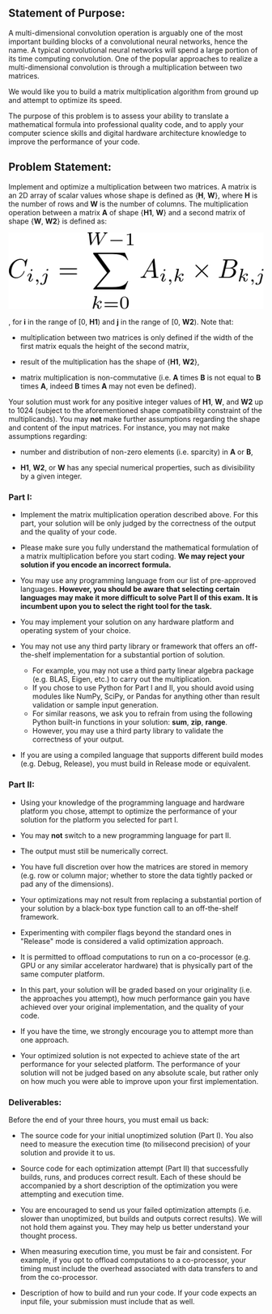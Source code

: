 



## Statement of Purpose:
A multi-dimensional convolution operation is arguably one of the most important building blocks of a convolutional neural networks, hence the name. 
A typical convolutional neural networks will spend a large portion of its time computing convolution. One of the popular approaches to realize a multi-dimensional convolution is through a multiplication between two matrices.

We would like you to build a matrix multiplication algorithm from ground up and attempt to optimize its speed.

The purpose of this problem is to assess your ability to translate a mathematical formula into professional quality code, and to apply your computer science skills and digital hardware architecture knowledge to improve the performance of your code.

## Problem Statement:

Implement and optimize a multiplication between two matrices. A matrix is an 2D array of scalar values whose shape is defined as {**H**, **W**}, where **H** is the number of rows and **W** is the number of columns. 
The multiplication operation between a matrix **A** of shape {**H1**, **W**} and a second matrix of shape {**W**, **W2**} is defined as:

![Image of Matrix Multiplication Formula](./mat_mult_formula.png)

, for **i** in the range of [0, **H1**) and **j** in the range of [0, **W2**). Note that:

* multiplication between two matrices is only defined if the width of the first matrix equals the height of the second matrix,

* result of the multiplication has the shape of {**H1**, **W2**},

* matrix multiplication is non-commutative (i.e. **A** times **B** is not equal to **B** times **A**, indeed **B** times **A** may not even be defined).

Your solution must work for any positive integer values of **H1**, **W**, and **W2** up to 1024 (subject to the aforementioned shape compatibility constraint of the multiplicands). You may **not** make further assumptions regarding the shape and content of the input matrices. For instance, you may not make assumptions regarding:

* number and distribution of non-zero elements (i.e. sparcity) in **A** or **B**,

* **H1**, **W2**, or **W** has any special numerical properties, such as divisibility by a given integer.  

### Part I:

* Implement the matrix multiplication operation described above. For this part, your solution will be only judged by the correctness of the output and the quality of your code.

* Please make sure you fully understand the mathematical formulation of a matrix multiplication before you start coding. **We may reject your solution if you encode an incorrect formula.**

* You may use any programming language from our list of pre-approved languages. **However, you should be aware that selecting certain languages may make it more difficult to solve Part II of this exam. It is incumbent upon you to select the right tool for the task.**  

* You may implement your solution on any hardware platform and operating system of your choice.

* You may not use any third party library or framework that offers an off-the-shelf implementation for a substantial portion of solution. 
  
    * For example, you may not use a third party linear algebra package (e.g. BLAS, Eigen, etc.) to carry out the multiplication.
    * If you chose to use Python for Part I and II, you should avoid using modules like NumPy, SciPy, or Pandas for anything other than result validation or sample input generation.
    * For similar reasons, we ask you to refrain from using the following Python built-in functions in your solution: **sum**, **zip**, **range**.
    * However, you may use a third party library to validate the correctness of your output.

* If you are using a compiled language that supports different build modes (e.g. Debug, Release), you must build in Release mode or equivalent.

### Part II:

* Using your knowledge of the programming language and hardware platform you chose, attempt to optimize the performance of your solution for the platform you selected for part I.

* You may **not** switch to a new programming language for part II. 

* The output must still be numerically correct.

* You have full discretion over how the matrices are stored in memory (e.g. row or column major; whether to store the data tightly packed or pad any of the dimensions).

* Your optimizations may not result from replacing a substantial portion of your solution by a black-box type function call to an off-the-shelf framework. 

* Experimenting with compiler flags beyond the standard ones in "Release" mode is considered a valid optimization approach.

* It is permitted to offload computations to run on a co-processor (e.g. GPU or any similar accelerator hardware) that is physically part of the same computer platform.

* In this part, your solution will be graded based on your originality (i.e. the approaches you attempt), how much performance gain you have achieved over your original implementation, and the quality of your code.

* If you have the time, we strongly encourage you to attempt more than one approach.

* Your optimized solution is not expected to achieve state of the art performance for your selected platform. The performance of your solution will not be judged based on any absolute scale, but rather only on how much you were able to improve upon your first implementation. 

### Deliverables:

Before the end of your three hours, you must email us back: 

* The source code for your initial unoptimized solution (Part I). You also need to measure the execution time (to milisecond precision) of your solution and provide it to us.

* Source code for each optimization attempt (Part II) that successfully builds, runs, and produces correct result. Each of these should be accompanied by a short description of the optimization you were attempting and execution time. 

* You are encouraged to send us your failed optimization attempts (i.e. slower than unoptimized, but builds and outputs correct results). We will not hold them against you. They may help us better understand your thought process. 

* When measuring execution time, you must be fair and consistent. For example, if you opt to offload computations to a co-processor, your timing must include the overhead associated with data transfers to and from the co-processor.

* Description of how to build and run your code. If your code expects an input file, your submission must include that as well.


